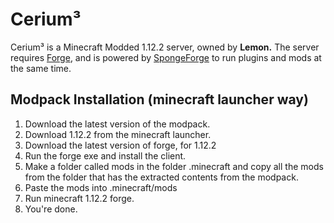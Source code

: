# Cerium³
Cerium³ is a Minecraft Modded 1.12.2 server, owned by **Lemon.** The server requires [Forge](https://files.minecraftforge.net/), and is powered by [SpongeForge](https://www.spongepowered.org/) to run plugins and mods at the same time.

## Modpack Installation (minecraft launcher way)
1) Download the latest version of the modpack. 
2) Download 1.12.2 from the minecraft launcher.
3) Download the latest version of forge, for 1.12.2
4) Run the forge exe and install the client.
5) Make a folder called mods in the folder .minecraft and copy all the mods from the folder that has the extracted contents from the modpack.
6) Paste the mods into .minecraft/mods
7) Run minecraft 1.12.2 forge.
8) You're done.
